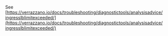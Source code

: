 See [https://verrazzano.io/docs/troubleshooting/diagnostictools/analysisadvice/ingresslblimitexceeded/](https://verrazzano.io/docs/troubleshooting/diagnostictools/analysisadvice/ingresslblimitexceeded/)